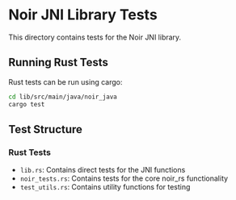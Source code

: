 # Noir JNI Library Tests

This directory contains tests for the Noir JNI library.

## Running Rust Tests

Rust tests can be run using cargo:

```bash
cd lib/src/main/java/noir_java
cargo test
```

## Test Structure

### Rust Tests

- `lib.rs`: Contains direct tests for the JNI functions
- `noir_tests.rs`: Contains tests for the core noir_rs functionality
- `test_utils.rs`: Contains utility functions for testing
